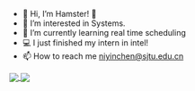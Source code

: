 - 👋 Hi, I’m Hamster! :hamster:
- 👀 I’m interested in Systems.
- 🌱 I’m currently learning real time scheduling
- 💻 I just finished my intern in intel!
- 📫 How to reach me niyinchen@sjtu.edu.cn

<a href="Hamster's GitHub stats">
  <img align="center" src="https://github-readme-stats.vercel.app/api?username=hamham223&count_private=true&show_icons=true&include_all_commits=true" />
</a>
<a href="Hamster's Top Langs">
  <img align="center" src="https://github-readme-stats.vercel.app/api/top-langs/?username=hamham223&layout=compact&hide=tex" />
</a>

<!---
![Hamster's GitHub stats](https://github-readme-stats.vercel.app/api?username=hamham223&count_private=true&show_icons=true&include_all_commits=true)
[![Hamster's Top Langs](https://github-readme-stats.vercel.app/api/top-langs/?username=hamham223&layout=compact&hide=tex)](https://github.com/anuraghazra/github-readme-stats)
--->

<!---
hamham223/hamham223 is a ✨ special ✨ repository because its `README.md` (this file) appears on your GitHub profile.
You can click the Preview link to take a look at your changes.
--->
